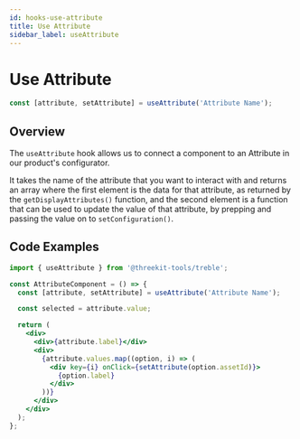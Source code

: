 ```yaml
---
id: hooks-use-attribute
title: Use Attribute
sidebar_label: useAttribute
---
```


# Use Attribute

```jsx
const [attribute, setAttribute] = useAttribute('Attribute Name');
```

## Overview

The `useAttribute` hook allows us to connect a component to an Attribute in our product's configurator.

It takes the name of the attribute that you want to interact with and returns an array where the first element is the data for that attribute, as returned by the `getDisplayAttributes()` function, and the second element is a function that can be used to update the value of that attribute, by prepping and passing the value on to `setConfiguration()`.

## Code Examples

```jsx
import { useAttribute } from '@threekit-tools/treble';

const AttributeComponent = () => {
  const [attribute, setAttribute] = useAttribute('Attribute Name');

  const selected = attribute.value;

  return (
    <div>
      <div>{attribute.label}</div>
      <div>
        {attribute.values.map((option, i) => (
          <div key={i} onClick={setAttribute(option.assetId)}>
            {option.label}
          </div>
        ))}
      </div>
    </div>
  );
};
```
